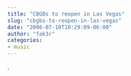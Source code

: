 ```yaml
---
title: "CBGBs to reopen in Las Vegas"
slug: "cbgbs-to-reopen-in-las-vegas"
date: "2006-07-10T10:29:09-06:00"
author: "fak3r"
categories:
- music
---
```


.
